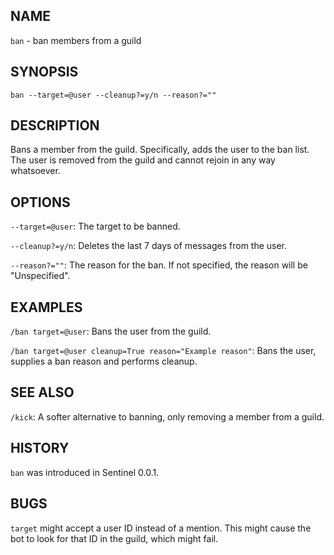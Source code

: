 ## NAME

`ban` - ban members from a guild

## SYNOPSIS

`ban --target=@user --cleanup?=y/n --reason?=""`

## DESCRIPTION

Bans a member from the guild. Specifically, adds the user to the ban list. The
user is removed from the guild and cannot rejoin in any way whatsoever.

## OPTIONS

`--target=@user`: The target to be banned.

`--cleanup?=y/n`: Deletes the last 7 days of messages from the user.

`--reason?=""`: The reason for the ban. If not specified, the reason will be
"Unspecified".

## EXAMPLES

`/ban target=@user`: Bans the user from the guild.

`/ban target=@user cleanup=True reason="Example reason"`: Bans the user,
supplies a ban reason and performs cleanup.

## SEE ALSO

`/kick`: A softer alternative to banning, only removing a member from a guild.

## HISTORY

`ban` was introduced in Sentinel 0.0.1.

## BUGS

`target` might accept a user ID instead of a mention. This might cause the bot
to look for that ID in the guild, which might fail.

